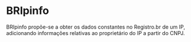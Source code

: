 # BRIpinfo
BRIpinfo propõe-se a obter os dados constantes no Registro.br de um IP, adicionando informações relativas ao proprietário do IP a partir do CNPJ.
